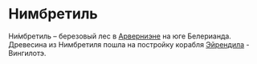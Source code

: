 # Нимбретиль

Ни́мбретиль – березовый лес в [Арверниэне](Арверниэн.md) на юге Белерианда.
Древесина из Нимбретиля пошла на постройку корабля
[Эйрендила](Личности/Эйрендил.md) - Вингилотэ.
